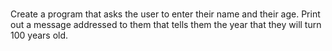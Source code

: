 ###
Create a program that asks the user to enter their name and their age. 
Print out a message addressed to them that tells them the year that they will turn 100 years old.
###